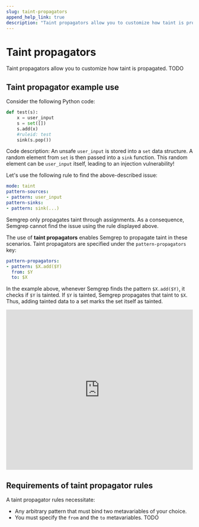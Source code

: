 ```yaml
---
slug: taint-propagators
append_help_link: true
description: "Taint propagators allow you to customize how taint is propagated."
---
```


# Taint propagators

Taint propagators allow you to customize how taint is propagated. TODO

## Taint propagator example use

Consider the following Python code:

```python
def test(s):
    x = user_input
    s = set([])
    s.add(x)
    #ruleid: test
    sink(s.pop())
```

Code description: An unsafe `user_input` is stored into a `set` data structure.
A random element from `set` is then passed into a `sink` function. This random
element can be `user_input` itself, leading to an injection vulnerability!

Let's use the following rule to find the above-described issue: 

```yaml
mode: taint
pattern-sources:
- pattern: user_input
pattern-sinks:
- pattern: sink(...)
```

Semgrep only propagates taint through assignments. As a consequence, 
Semgrep cannot find the issue using the rule displayed above.

The use of **taint propagators** enables Semgrep to propagate taint in these scenarios.
Taint propagators are specified under the `pattern-propagators` key:

```yaml
pattern-propagators:
- pattern: $X.add($Y)
  from: $Y
  to: $X
```

In the example above, whenever Semgrep finds the pattern `$X.add($Y)`, it checks if
`$Y` is tainted. If `$Y` is tainted, Semgrep propagates that taint to `$X`. 
Thus, adding tainted data to a set marks the set itself as tainted.

<iframe src="https://semgrep.dev/embed/editor?snippet=7lNe" border="0" frameBorder="0" width="100%" height="432"></iframe>

## Requirements of taint propagator rules

A taint propagator rules necessitate:
- Any arbitrary pattern that must bind two metavariables of your choice.
- You must specify the `from` and the `to` metavariables. TODO
